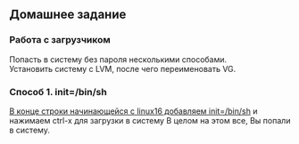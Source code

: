 ##  Домашнее задание
### Работа с загрузчиком
Попасть в систему без пароля несколькими способами.\
Установить систему с LVM, после чего переименовать VG.

### Способ 1. init=/bin/sh

[В конце строки начинающейся с linux16 добавляем init=/bin/sh](/screenshots/7.1.png) и нажимаем сtrl-x для загрузки в систему В целом на этом все, Вы попали в систему.
